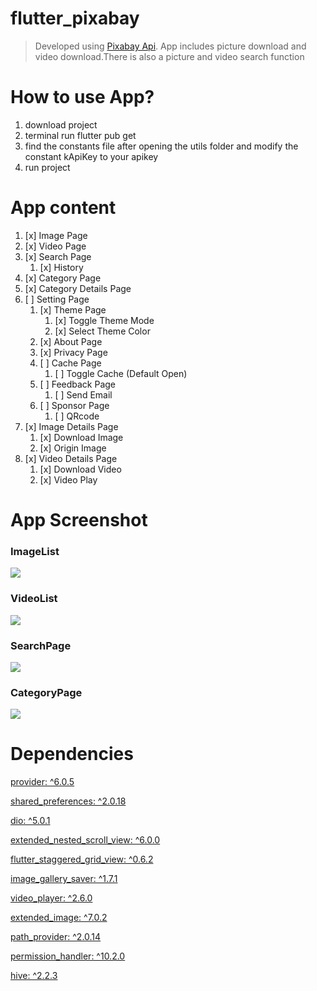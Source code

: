 # flutter_pixabay

> Developed using [Pixabay Api](https://pixabay.com/zh/service/about/api/). App includes picture
> download and video download.There is also a picture and video search function

# How to use App?

1. download project
2. terminal run flutter pub get
3. find the constants file after opening the utils folder and modify the constant kApiKey to your
   apikey
4. run project

# App content

1. [x] Image Page
3. [x] Video Page
4. [x] Search Page
   1. [x] History
5. [x] Category Page
6. [x] Category Details Page 
7. [ ] Setting Page
    1. [x] Theme Page
        1. [x] Toggle Theme Mode
        2. [x] Select Theme Color
    2. [x] About Page
    3. [x] Privacy Page 
    4. [ ] Cache Page
        1. [ ] Toggle Cache (Default Open)
    5. [ ] Feedback Page
        1. [ ] Send Email
    6. [ ] Sponsor Page
        1. [ ] QRcode
8. [x] Image Details Page
    1. [x] Download Image
    2. [x] Origin Image
9. [x] Video Details Page
    1. [x] Download Video
    2. [x] Video Play

# App Screenshot

### ImageList
![](./screenshot/image_list.png)
### VideoList
![](./screenshot/video_list.png)
### SearchPage
![](./screenshot/search_page.png)
### CategoryPage
![](./screenshot/category_page.png)


# Dependencies

[provider: ^6.0.5](https://pub.dev/packages/provider)

[shared_preferences: ^2.0.18](https://pub.dev/packages/shared_preferences)

[dio: ^5.0.1](https://pub.dev/packages/dio)

[extended_nested_scroll_view: ^6.0.0](https://pub.dev/packages/extended_nested_scroll_view)

[flutter_staggered_grid_view: ^0.6.2](https://pub.dev/packages/flutter_staggered_grid_view)

[image_gallery_saver: ^1.7.1](https://pub.dev/packages/image_gallery_saver)

[video_player: ^2.6.0](https://pub.dev/packages/video_player)

[extended_image: ^7.0.2](https://pub.dev/packages/extended_image)

[path_provider: ^2.0.14](https://pub.dev/packages/path_provider)

[permission_handler: ^10.2.0](https://pub.dev/packages/permission_handler)

[hive: ^2.2.3](https://pub.dev/packages/hive)